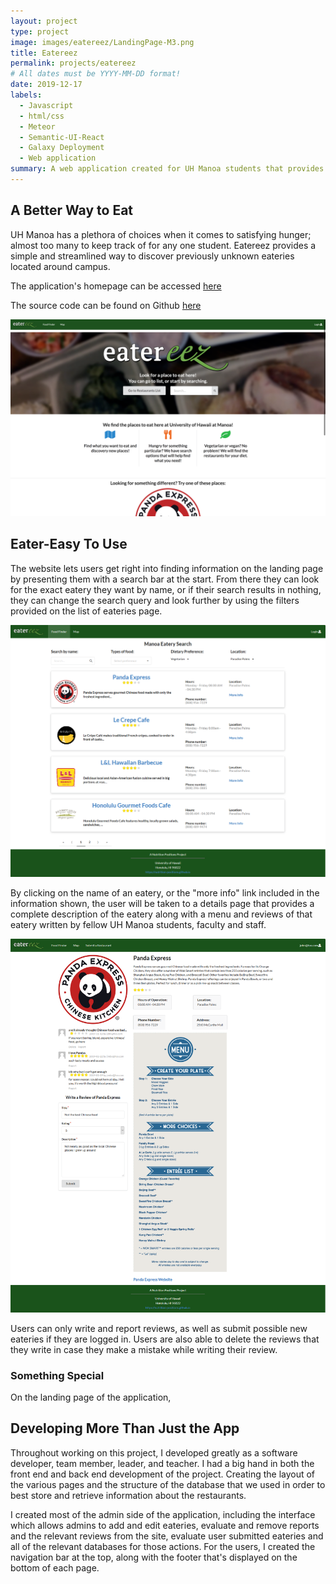 ```yaml
---
layout: project
type: project
image: images/eatereez/LandingPage-M3.png
title: Eatereez
permalink: projects/eatereez
# All dates must be YYYY-MM-DD format!
date: 2019-12-17
labels:
  - Javascript
  - html/css
  - Meteor
  - Semantic-UI-React
  - Galaxy Deployment
  - Web application
summary: A web application created for UH Manoa students that provides information about where to get food on campus.
---
```


## A Better Way to Eat

UH Manoa has a plethora of choices when it comes to satisfying hunger; almost too many to keep track of for any one
 student. Eatereez provides a simple and streamlined way to discover previously unknown eateries located around campus. 
 
 The application's homepage can be accessed [here](https://nutrition-positions.github.io/)
 
 The source code can be found on Github [here](https://github.com/nutrition-positions/eatereez)
 
 <img class="ui rounded image" src="../images/eatereez/Final-landing.png">
 
## Eater-Easy To Use
 
 The website lets users get right into finding information on the landing page by presenting them with a search bar
  at the start. From there they can look for the exact eatery they want by name, or if their search results in
   nothing, they can change the search query and look further by using the filters provided on the list of
    eateries page.
    
<img class="ui huge right floated rounded image" src="../images/eatereez/Final-food-finder.png">  

  By clicking on the name of an eatery, or the "more info" link included in the information shown, the user will be
   taken to a details page that provides a complete description of the eatery along with a menu and reviews of that
    eatery written by fellow UH Manoa students, faculty and staff.
    
<img class="ui huge left rounded image" src="../images/eatereez/Final-restaurant-details.png">  

Users can only write and report reviews, as well as submit possible new eateries if they are logged in. Users
 are also able to delete the reviews that they write in case they make a mistake while writing their review.
 
### Something Special

On the landing page of the application, 

## Developing More Than Just the App

Throughout working on this project, I developed greatly as a software developer, team member, leader, and teacher. I
 had a big hand in both the front end and back end development of the project. Creating the layout of the various
  pages and the structure of the database that we used in order to best store and retrieve information about the
   restaurants.
    
I created most of the admin side of the application, including the interface which allows admins to
    add and edit eateries, evaluate and remove reports and the relevant reviews from the site, evaluate user
     submitted eateries and all of the relevant databases for those actions. For the users, I created the navigation bar at the top, along with the footer that's displayed on the bottom  of
      each page.

